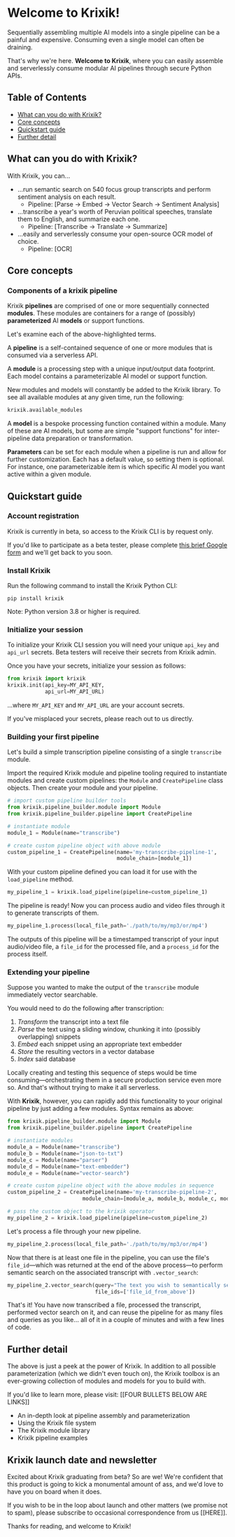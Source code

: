 # Welcome to Krixik!

Sequentially assembling multiple AI models into a single pipeline can be a painful and expensive. Consuming even a single model can often be draining.

That's why we're here. **Welcome to Krixik**, where you can easily assemble and serverlessly consume modular AI pipelines through secure Python APIs.

## Table of Contents

- [What can you do with Krixik?](#what-can-you-do-with-krixik)
- [Core concepts](#core-concepts)
- [Quickstart guide](#quickstart-guide)
- [Further detail](#further-detail)

## What can you do with Krixik?

With Krixik, you can...

- ...run semantic search on 540 focus group transcripts and perform sentiment analysis on each result.
  - Pipeline: [Parse → Embed → Vector Search → Sentiment Analysis]
- ...transcribe a year's worth of Peruvian political speeches, translate them to English, and summarize each one.
  - Pipeline: [Transcribe → Translate → Summarize]
- ...easily and serverlessly consume your open-source OCR model of choice.
  - Pipeline: [OCR]

## Core concepts

### Components of a krixik pipeline

Krixik **pipelines** are comprised of one or more sequentially connected **modules**. These modules are containers for a range of (possibly) **parameterized** AI **models** or support functions.

Let's examine each of the above-highlighted terms.

A **pipeline** is a self-contained sequence of one or more modules that is consumed via a serverless API.  

A **module** is a processing step with a unique input/output data footprint. Each model contains a parameterizable AI model or support function.

New modules and models will constantly be added to the Krixik library. To see all available modules at any given time, run the following:

```python
krixik.available_modules
```

A **model** is a bespoke processing function contained within a module. Many of these are AI models, but some are simple "support functions" for inter-pipeline data preparation or transformation.

**Parameters** can be set for each module when a pipeline is run and allow for further customization. Each has a default value, so setting them is optional. For instance, one parameterizable item is which specific AI model you want active within a given module.

## Quickstart guide

### Account registration

Krixik is currently in beta, so access to the Krixik CLI is by request only.

If you'd like to participate as a beta tester, please complete [this brief Google form](https://docs.google.com/forms/d/e/1FAIpQLSfieELvcpumTwzKZnDj9AVUpX8FgJzHEca80Css4WNSdlbKQA/viewform?usp=sf_link) and we'll get back to you soon.

### Install Krixik

Run the following command to install the Krixik Python CLI:

```pip
pip install krixik
```

Note: Python version 3.8 or higher is required.


### Initialize your session

To initialize your Krixik CLI session you will need your unique `api_key` and `api_url` secrets.  Beta testers will receive their secrets from Krixik admin.

Once you have your secrets, initialize your session as follows:


```python
from krixik import krixik
krixik.init(api_key=MY_API_KEY, 
            api_url=MY_API_URL)
```

...where  `MY_API_KEY` and `MY_API_URL` are your account secrets.

If you've misplaced your secrets, please reach out to us directly.


### Building your first pipeline

Let's build a simple transcription pipeline consisting of a single `transcribe` module.

Import the required Krixik module and pipeline tooling required to instantiate modules and create custom pipelines: the `Module` and `CreatePipeline` class objects. Then create your module and your pipeline.

```python
# import custom pipeline builder tools
from krixik.pipeline_builder.module import Module
from krixik.pipeline_builder.pipeline import CreatePipeline

# instantiate module
module_1 = Module(name="transcribe")

# create custom pipeline object with above module
custom_pipeline_1 = CreatePipeline(name='my-transcribe-pipeline-1', 
                                   module_chain=[module_1])
```

With your custom pipeline defined you can load it for use with the `load_pipeline` method.

```python
my_pipeline_1 = krixik.load_pipeline(pipeline=custom_pipeline_1)
```

The pipeline is ready! Now you can process audio and video files through it to generate transcripts of them.

```python
my_pipeline_1.process(local_file_path='./path/to/my/mp3/or/mp4')
```

The outputs of this pipeline will be a timestamped transcript of your input audio/video file, a `file_id` for the processed file, and a `process_id` for the process itself.


### Extending your pipeline

Suppose you wanted to make the output of the `transcribe` module immediately vector searchable.

You would need to do the following after transcription:

1.  *Transform* the transcript into a text file
2.  *Parse* the text using a sliding window, chunking it into (possibly overlapping) snippets
3.  *Embed* each snippet using an appropriate text embedder
4.  *Store* the resulting vectors in a vector database
5.  *Index* said database

Locally creating and testing this sequence of steps would be time consuming—orchestrating them in a secure production service even more so. And that's without trying to make it all serverless.

With **Krixik**, however, you can rapidly add this functionality to your original pipeline by just adding a few modules. Syntax remains as above:

```python
from krixik.pipeline_builder.module import Module
from krixik.pipeline_builder.pipeline import CreatePipeline

# instantiate modules
module_a = Module(name="transcribe")
module_b = Module(name="json-to-txt")
module_c = Module(name="parser")
module_d = Module(name="text-embedder")
module_e = Module(name="vector-search")

# create custom pipeline object with the above modules in sequence
custom_pipeline_2 = CreatePipeline(name='my-transcribe-pipeline-2', 
                        module_chain=[module_a, module_b, module_c, module_d, module_e])

# pass the custom object to the krixik operator
my_pipeline_2 = krixik.load_pipeline(pipeline=custom_pipeline_2)
```

Let's process a file through your new pipeline.

```python
my_pipeline_2.process(local_file_path='./path/to/my/mp3/or/mp4')
```

Now that there is at least one file in the pipeline, you can use the file's `file_id`—which was returned at the end of the above process—to perform semantic search on the associated transcript with `.vector_search`:

```python
my_pipeline_2.vector_search(query="The text you wish to semantically search for goes here",
                            file_ids=['file_id_from_above'])
```

That's it! You have now transcribed a file, processed the transcript, performed vector search on it, and can reuse the pipeline for as many files and queries as you like... all of it in a couple of minutes and with a few lines of code.

## Further detail

The above is just a peek at the power of Krixik. In addition to all possible parameterization (which we didn't even touch on), the Krixik toolbox is an ever-growing collection of modules and models for you to build with.

If you'd like to learn more, please visit: [[FOUR BULLETS BELOW ARE LINKS]]

- An in-depth look at pipeline assembly and parameterization
- Using the Krixik file system
- The Krixik module library
- Krixik pipeline examples

## Krixik launch date and newsletter

Excited about Krixik graduating from beta? So are we! We're confident that this product is going to kick a monumental amount of ass, and we'd love to have you on board when it does.

If you wish to be in the loop about launch and other matters (we promise not to spam), please subscribe to occasional correspondence from us [[HERE]].

Thanks for reading, and welcome to Krixik!
